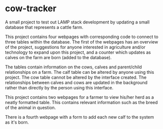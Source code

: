 # cow-tracker
A small project to test out LAMP stack development by updating a small database that represents a cattle farm.

This project contains four webpages with corresponding code to connect to three tables within the database. The first of the webpages has an overview of the project, suggestions for anyone interested in agriculture and/or technology to expand upon this project, and a counter which updates as calves on the farm are born (added to the database).

The tables contain information on the cows, calves and parent/child relationships on a farm. The calf table can be altered by anyone using this project. The cow table cannot be altered by the interface created. The relationships between calves and cows are updated in the background rather than directly by the person using this interface.

This project contains two webpages for a farmer to view his/her herd as a neatly formatted table. This contains relevant information such as the breed of the animal in question.

There is a fourth webpage with a form to add each new calf to the system as it's born.
